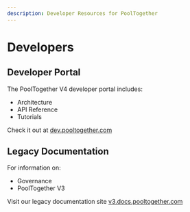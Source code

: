 ```yaml
---
description: Developer Resources for PoolTogether
---
```


# Developers

## Developer Portal

The PoolTogether V4 developer portal includes:

* Architecture
* API Reference
* Tutorials

Check it out at [dev.pooltogether.com](https://dev.pooltogether.com)

## **Legacy Documentation**

For information on:

* Governance
* PoolTogether V3

Visit our legacy documentation site [v3.docs.pooltogether.com](https://v3.docs.pooltogether.com)
